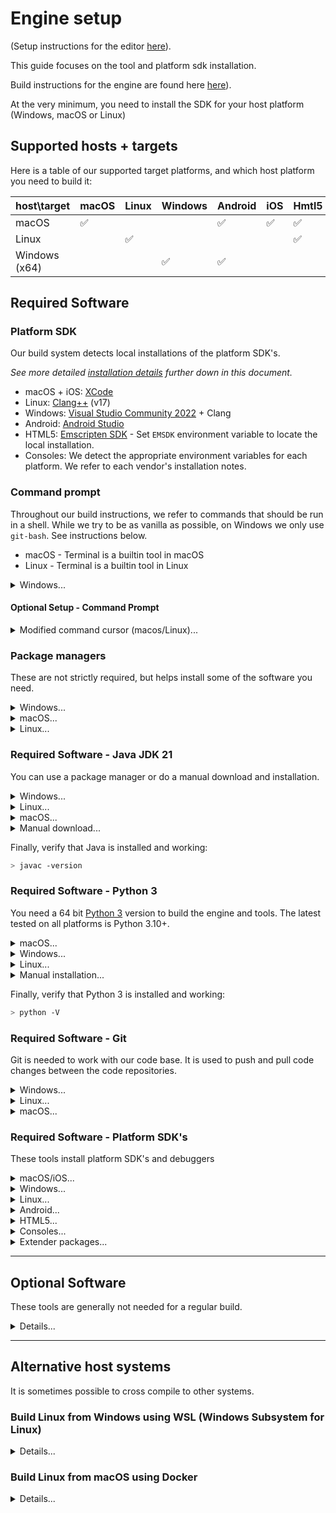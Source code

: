 # Engine setup

(Setup instructions for the editor [here](/editor/README.md)).

This guide focuses on the tool and platform sdk installation.

Build instructions for the engine are found here [here](/editor/README_BUILD.md)).

At the very minimum, you need to install the SDK for your host platform (Windows, macOS or Linux)

## Supported hosts + targets

Here is a table of our supported target platforms, and which host platform you need to build it:

|host\target   | macOS | Linux | Windows | Android | iOS     | Hmtl5   | PS4/PS5 | Switch | XBox  |
|--------------|-------|-------|---------|---------|---------|---------|---------|--------|-------|
|macOS         | ✅    |       |         | ✅      | ✅      | ✅     |         |        |       |
|Linux         |       | ✅    |         |         |         | ✅      |         |        |       |
|Windows (x64) |       |       | ✅      | ✅      |         |         | ✅      | ✅     | ✅    |


## Required Software

### Platform SDK

Our build system detects local installations of the platform SDK's.

*See more detailed [installation details](#required-software-platform-sdks) further down in this document.*

* macOS + iOS: [XCode](https://apps.apple.com/us/app/xcode/id497799835)
* Linux: [Clang++](https://apt.llvm.org/) (v17)
* Windows: [Visual Studio Community 2022](https://visualstudio.microsoft.com/vs/older-downloads/) + Clang
* Android: [Android Studio](https://developer.android.com/studio)
* HTML5: [Emscripten SDK](https://emscripten.org/docs/getting_started/downloads.html) - Set `EMSDK` environment variable to locate the local installation.
* Consoles: We detect the appropriate environment variables for each platform. We refer to each vendor's installation notes.

### Command prompt

Throughout our build instructions, we refer to commands that should be run in a shell.
While we try to be as vanilla as possible, on Windows we only use `git-bash`. See instructions below.

* macOS - Terminal is a builtin tool in macOS
* Linux - Terminal is a builtin tool in Linux

<details><summary>Windows...</summary><p>

* Windows - [Terminal](https://aka.ms/terminal) is a builtin tool in Windows.
  * It allows you to run different types of shells, like `git-bash`
  * *note*: We do not build from the regular Command prompt
  * [Git For Windows](https://gitforwindows.org) - Installs `Git` (required), and also `git-bash`.
    * `git-bash` is currently our recommended shell for windows. ´git-bash´ can install as a Terminal add on.
      * During install, if asked, select the option to not do any CR/LF conversion.


</p></details>

#### Optional Setup - Command Prompt

<details><summary>Modified command cursor (macos/Linux)...</summary><p>

  It's useful to modify your command prompt to show the status of the repo you're in.
  E.g. it makes it easier to keep the git branches apart.

  You do this by editing the `PS1` variable in your shell. Put it in the recommended config for your system (e.g. `.zprofile` or `.bashrc`)
  Here's a very small improvement on the default prompt, whic shows you the time of the last command, as well as the current git branch name and its status:

  ```sh
  git_branch() {
      git branch 2> /dev/null | sed -e '/^[^*]/d' -e 's/* \(.*\)/(\1)/'
  }
  acolor() {
    [[ -n $(git status --porcelain=v2 2>/dev/null) ]] && echo 31 || echo 33
  }
  export PS1='\t \[\033[32m\]\w\[\033[$(acolor)m\] $(git_branch)\[\033[00m\] $ '
  ```

</p></details>


### Package managers

These are not strictly required, but helps install some of the software you need.

<details><summary>Windows...</summary><p>

* [Chocolatey](https://chocolatey.org/docs/installation) - Chocolatey is a package installer that will help install various helper tools such as python, ripgrep etc.

Open a Command Prompt (cmd.exe) as administator and run:

```sh
@"%SystemRoot%\System32\WindowsPowerShell\v1.0\powershell.exe" -NoProfile -InputFormat None -ExecutionPolicy Bypass -Command "[System.Net.ServicePointManager]::SecurityProtocol = 3072; iex ((New-Object System.Net.WebClient).DownloadString('https://community.chocolatey.org/install.ps1'))" && SET "PATH=%PATH%;%ALLUSERSPROFILE%\chocolatey\bin"
```

Once this is done, you can install new packages which are added to the PATH, by running:

```sh
choco install <package_name>
```

</p></details>

<details><summary>macOS...</summary><p>

* [Homebrew](https://brew.sh) - Homebrew is a package mananger for macOS.

Once it is installed, you can install packages using

```sh
brew install <package_name>
```

</p></details>

<details><summary>Linux...</summary><p>

* `apt` - (alternatively name `apt-get`) is a package mananger for Linux. It is the default package manager and is installed by default.

Once it is installed, you can install packages using

```sh
apt install <package_name>
```


</p></details>


### Required Software - Java JDK 21

You can use a package manager or do a manual download and installation.

<details><summary>Windows...</summary><p>

Install [temurin jdk](https://adoptium.net/en-GB/installation/) using Chocolatey:

```sh
choco install temurin21
```

*With choco, the install path is something like /c/Program\ Files/OpenJDK/openjdk-21.0.5_11*

Once the Java SDK is installed you need to add java to PATH environment variable.

</p></details>

<details><summary>Linux...</summary><p>
  
Install [temurin jdk](https://adoptium.net/en-GB/installation/) using `apt-get`:

```
> sudo apt-get install temurin-21-jdk
```

Once the Java SDK is installed you may need to add `<java install path>/Contents/Home/bin` to your PATH:

```sh
> nano ~/.bashrc
export PATH=<JAVA_INSTALL_PATH>/Contents/Home/bin:$PATH
```

After that, update the path by reloading the PATH variable:
```sh
source ~/.bashrc
```
</p></details>

<details><summary>macOS...</summary><p>

Install [temurin jdk](https://adoptium.net/en-GB/installation/) using `brew`:

```
> brew install --cask temurin@21
```

*after installation, it's installed under /Library/Java/JavaVirtualMachines/temurin-<version>.jdk/Contents/Home`*

Once the Java SDK is installed you may need to add `<java install path>/Contents/Home/bin` to your PATH:

```sh
> nano ~/.zprofile
export PATH=<JAVA_INSTALL_PATH>/Contents/Home/bin:$PATH
```

After that, update the path by reloading the PATH variable:
```sh
source ~/.zprofile
```
</p></details>

<details><summary>Manual download...</summary><p>

Download and install the latest JDK 21 (21.0.5 or later) release from either of these locations:

* [Adoptium/Temurin](https://github.com/adoptium/temurin21-binaries/releases) - The Adoptium Working Group promotes and supports high-quality runtimes and associated technology for use across the Java ecosystem

</p></details>

Finally, verify that Java is installed and working:
```sh
> javac -version
```

### Required Software - Python 3

You need a 64 bit [Python 3](https://www.python.org/downloads/) version to build the engine and tools. The latest tested on all platforms is Python 3.10+.

<details><summary>macOS...</summary><p>

You need to install a Python3 version from [Python downloads](https://www.python.org/downloads/).

Once Python has been installed you also need install certificates (for https requests):

```sh
> "/Applications/Python\ 3.12/Install\ Certificates.command"
```
</p></details>

<details><summary>Windows...</summary><p>

Install Python using Chocolatey:

```sh
choco install python
```
</p></details>

<details><summary>Linux...</summary><p>

Linux comes with a preinstalled version of Python.

</p></details>

<details><summary>Manual installation...</summary><p>

Install an appropriate version from [https://www.python.org/downloads/](https://www.python.org/downloads/)

</p></details>

Finally, verify that Python 3 is installed and working:
```sh
> python -V
```

### Required Software - Git

Git is needed to work with our code base. It is used to push and pull code changes between the code repositories.

<details><summary>Windows...</summary><p>

This is not needed if you've installed `git-bash`

You can [download](https://git-scm.com/download/win) a command line version of Git.

During install, select the option to not do any CR/LF conversion.

You most likely want to set up working with ssh keys as well.

### SSH Keys

#### Using Git Gui

- Run Git GUI
- Help > Show SSH Key
- If you don't have an SSH Key, press Generate Key
- Add the public key to your Github profile
- You might need to run `start-ssh-agent` (in `C:\Program Files\Git\cmd`)


#### Command line

Alternatively, you can easily create your own key from command line:

```sh
$ ssh-keygen -t ed25519 -C "your_email@example.com"
# Copy the contents of the public file
$ cat ~/.ssh/id_ed25519.pub
# Add the public key to your Github profile (under the Setting tab on your github user profile)
# Test your new key:
$ ssh -T git@github.com
```

Now you should be able to clone the defold repo from a command prompt:

```sh
> git clone git@github.com:defold/defold.git
```

</p></details>

<details><summary>Linux...</summary><p>

You can install `git` using apt-get:

```sh
apt-get install git
```

</p></details>

<details><summary>macOS...</summary><p>

Git is installed with XCode, but you can also install `git` using brew:

```sh
brew install git
```

</p></details>

### Required Software - Platform SDK's

These tools install platform SDK's and debuggers

<details><summary>macOS/iOS...</summary><p>

#### XCode

We use [XCode](https://apps.apple.com/us/app/xcode/id497799835) for building and debugging macOS + iOS targets.

While `XCode` is available from the App Store, we recommend logging into your Apple Developer account and downloading it manually from [More Downloads](https://developer.apple.com/download/all/).

After downloading XCode, you also need to install the `Command line tools`:
```sh
xcode-select --install
```

Once installed, verify the installation with
```sh
defold$ ./scripts/build.py check_sdk --verbose
```

</p></details>

<details><summary>Windows...</summary><p>

#### Visual C++ 2022 Community

[Download](https://visualstudio.microsoft.com/vs/older-downloads/) the Community version or use the Professional or Enterprise version if you have the proper licence.

* When installing, select the "Desktop Development with C++" workload

* We also require Clang:
  * In Visual Studio Installer, under Individual components, select *C++ Clang Compiler for Windows* and *MSBuild support for LLVM (clang-cl) toolset*.

  * Add clang to your PATH. For a default installation, the path to add will likely be C:\Program Files\Microsoft Visual Studio\2022\Community\VC\Tools\Llvm\bin

* There is also an optional 3rd party git client.

Once installed, verify the installation with
```sh
defold$ ./scripts/build.py check_sdk --verbose
```

</p></details>

<details><summary>Linux...</summary><p>

  There is no single "sdk" to install, but a list of libraries that are needed for development.

  **Development files**
  * **libxi-dev** - X11 Input extension library
  * **libxext-dev** - X11 Miscellaneous extensions library
  * **freeglut3-dev** - OpenGL Utility Toolkit development files
  * **libcurl4-openssl-dev** - Development files and documentation for libcurl
  * **uuid-dev** - Universally Unique ID library
  * **libopenal-dev** - Software implementation of the OpenAL audio API
  * **libncurses5** -  Needed by clang

  **Tools**
  * **build-essential** - Compilers
  * **autoconf** - Automatic configure script builder
  * **automake** - Tool for generating GNU Standards-compliant Makefiles
  * **libtool** - Generic library support script

  Download and install using `apt-get`:

  ```sh
  apt-get install \
          autoconf \
          automake \
          build-essential \
          freeglut3-dev \
          libssl-dev \
          libtool \
          libxi-dev \
          libx11-xcb-dev \
          libxrandr-dev \
          libopenal-dev \
          libgl1-mesa-dev \
          libglw1-mesa-dev \
          libncurses5 \
          openssl \
          valgrind \
          uuid-dev \
          xvfb
  ```

Once installed, verify the installation with
```sh
defold$ ./scripts/build.py check_sdk --verbose
```

</p></details>

<details><summary>Android...</summary><p>

There are two options:

* Download and install [Android Studio](https://developer.android.com/studio).

* Set the `ANDROID_HOME` environment variable
  * E.g. `ANDROID_HOME=/path/to/android/sdk`

Once installed, verify the installation with
```sh
defold$ ./scripts/build.py check_sdk --verbose --platform=arm64-android
```

</p></details>

<details><summary>HTML5...</summary><p>

* Install [Emscripten SDK](https://emscripten.org/docs/getting_started/downloads.html)
* Set `EMSDK` environment variable to locate the local installation.
  * E.g. `EMSDK=/path/to/emsdk-4.0.7/`

Once installed, verify the installation with
```sh
defold$ ./scripts/build.py check_sdk --verbose --platform=wasm-web
```

</p></details>


<details><summary>Consoles...</summary><p>

For each console we detect the appropriate environment variables used by each platform. We refer to each vendor's installation notes for their SDK's.

</p></details>

<details><summary>Extender packages...</summary><p>

In order to build Extender images locally, you need access to prepackaged SDK's for each platform.

Due to licensing restrictions **the SDKs are not distributed with Defold**. You need to provide these from a URL accessible by your local machine so that `build.py` and the `install_ext` command can download and unpack them.

__In order to simplify this process we provide scripts to download and package the SDKs__ [Read more about this process here](/scripts/package/README.md).

The path to the SDKs can either be passed to `build.py` using the `--package-path` option or by setting the `DM_PACKAGES_URL` environment variable.

</p></details>


---

## Optional Software

These tools are generally not needed for a regular build.

<details><summary>Details...</summary><p>

### Optional Software - DotNet 9

In order to build and test the csharp languange bindings locally, you need to install DotNet 9.

<details><summary>Install...</summary><p>

There are a few ways to install the DotNet sdk:

* Install via https://dotnet.microsoft.com/en-us/download/dotnet/9.0
* Install via your package manager
  * macOS: `brew search dotnet`
  * Linux: `apt-get install dotnet`
  * Windows: `choco install dotnet`

* Install via [dotnet-install.sh](https://learn.microsoft.com/en-us/dotnet/core/tools/dotnet-install-script):

  <details><summary>Linux/macOS...</summary><p>

  Bash:
  ```sh
  > chmod +x ./dotnet-install.sh
  > ./dotnet-install.sh --channel 9.0
  ```

  </p></details>

  <details><summary>Windows...</summary><p>

  PowerShell (Windows):
  ```sh
  > ./dotnet-install.ps1 -Channel 9.0
  ```
  </p></details>

</p></details>


## Optional Software for external libraries

These are needed in some special build scripts (e.g. when rebuilding external source libraries).

* **curl** - Command line tool for downloading files
* **wget** - Command line tool for downloading files
* **cmake** for easier building of external projects
* **patch** for easier patching on windows (when building external projects)

<details><summary>macOS...</summary><p>

  ```sh
  brew install wget curl cmake patch
  ````

</p></details>

<details><summary>Linux...</summary><p>

  ```sh
  apt-get install wget curl cmake patch
  ````

</p></details>


<details><summary>Windows...</summary><p>

  In powershell:
  ```sh
  choco install wget curl cmake patch
  ````

</p></details>


## Optional Software - [ccache](https://ccache.samba.org/manual.html)

This is an optional tool to help speed up building the code by caching the results.

<details><summary>macOS...</summary><p>

  ```sh
  > brew install ccache
  ```

  Configure `ccache` by running ([source](https://ccache.samba.org/manual.html))

  ```sh
  > ccache --max-size=5G
  ```

</p></details>

<details><summary>Linux...</summary><p>

  ```sh
  > apt-get install ccache
  ```

  Configure `ccache` by running ([source](https://ccache.samba.org/manual.html))

  ```sh
  > ccache --max-size=5G
  ```

</p></details>

<details><summary>Windows...</summary><p>

  In powershell:
  ```sh
  > choco install ccache
  ```

  Configure `ccache` by running ([source](https://ccache.samba.org/manual.html))

  ```sh
  > ccache --max-size=5G
  ```

</p></details>


## Optional Software

These are _rarely_ used by developers in our build setup.
They're mainly used to help unpack some archives and sync source code in a pl

* **7z** - for extracting (e.g. android archives and binaries)
* **dos2unix** tool to convert line endings of certain source files (e.g. when building files in `external/bullet3d`)


<details><summary>macOS...</summary><p>

  ```sh
  brew install 7z dos2unix
  ````

</p></details>

<details><summary>Linux...</summary><p>

  ```sh
  apt-get install 7z
  ````

</p></details>


<details><summary>Windows...</summary><p>

  In powershell:
  ```sh
  choco install 7z dos2unix
  ````

</p></details>

</p></details> <!-- Optional Software -->


---

## Alternative host systems

It is sometimes possible to cross compile to other systems.

### Build Linux from Windows using WSL (Windows Subsystem for Linux)

<details><summary>Details...</summary><p>

It is possible to build Linux targets using WSL 1.

Install relevant packages (git, java, python, clang etc) using `./scripts/linux/install_wsl_packages.sh`.
If also updates your `~/.bashrc` with updated paths.

### Git clone into a mounted folder

In order to get the proper username of your files, we need to setup WSL for this.
Otherwise the git clone won't work in a mounted C: drive folder.

Open (or create) the config file:
```
sudo nano /etc/wsl.conf
```

Add these lines:
```
[automount]
options = "metadata"
```

And restart your WSL session


### X11

The script also sets the `DISPLAY=localhost:0.0` which allows you to connect to a local X server.

A popular choice is [VCXSRV](https://sourceforge.net/projects/vcxsrv/)
</p></details>


### Build Linux from macOS using Docker

<details><summary>Details...</summary><p>

Build the docker container (Ubuntu).
It will use the arch of your current host system.
```sh
./scripts/docker/build.sh
```

Run the guest system in the cwd of choice.
E.g. to start setup for building Defold engine for Linux

```sh
cd <defold root>
./scripts/docker/run.sh
./scripts/build.py shell
./scripts/build.py install_ext
...
```

</p></details>
